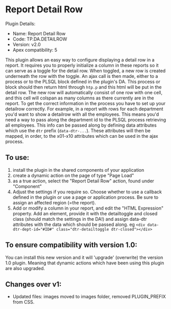 # Report Detail Row

Plugin Details:
- Name: Report Detail Row
- Code: TP.DA.DETAILROW
- Version: v2.0
- Apex compatibility: 5

This plugin allows an easy way to configure displaying a detail row in a report. It requires you to properly initialize a column in these reports so it can serve as a toggle for the detail row.
When toggled, a new row is created underneath the row with the toggle. An ajax call is then made, either to a process or to the PLSQL block defined in the plugin's DA. This process or block should then return html through `htp.p` and this html will be put in the detail row. The new row will automatically consist of one row with one cell, and this cell will colspan as many columns as there currently are in the report.
To get the correct information in the process you have to set up your detailrow correctly. For example, in a report with rows for each department you'd want to show a detailrow with all the employees. This means you'd need a way to pass along the department id to the PLSQL process retrieving all employees. This info can be passed along by defining data attributes which use the `dtr` prefix (`data-dtr-...`). These attributes will then be mapped, in order, to the x01-x10 attributes which can be used in the ajax process.

## To use:

1. install the plugin in the shared components of your application
2. create a dynamic action on the page of type "Page Load"
3. as a true action, select the "Report Detail Row" action, found under "Component"
4. Adjust the settings if you require so. Choose whether to use a callback defined in the plugin or use a page or application process. Be sure to assign an affected region (=the report).
5. Add or modify a column in your report, and edit the "HTML Expression" property. Add an element, provide it with the detailtoggle and closed class (should match the settings in the DA!) and assign data-dtr attributes with the data which should be passed along. eg `<div data-dtr-dept-id="#ID#" class="dtr-detailtoggle dtr-closed"></div>`

## To ensure compatibility with version 1.0: 

You can install this new version and it will 'upgrade' (overwrite) the version 1.0 plugin. Meaning that dynamic actions which have been using this plugin are also upgraded.

## Changes over v1:

- Updated files: images moved to images folder, removed PLUGIN_PREFIX from CSS. 